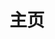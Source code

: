 ---
home: true
title: 主页
navbar: false
icon: home
heroText: Morpheus 的博客✨
tagline: ✨
heroFullScreen: true
bgImage: https://theme-hope-assets.vuejs.press/bg/6-light.svg
bgImageDark: https://theme-hope-assets.vuejs.press/bg/6-dark.svg
bgImageStyle:
  background-attachment: fixed
actions:
  - text: Enter
    link: ./collection/
    icon: signs-post
    type: primary
copyright: false
footer: Copyright © 2025 Morpheus
---
